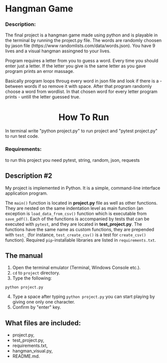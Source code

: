 # Hangman Game

### Description:
The final project is a hangman game made using python and is playable in the terminal by running the project.py file.
The words are randomly choosen by jason file (https://www randomlists.com/data/words.json). You have 9 lives and a visual hangman assingned to your lives.

Program requires a letter from you to guess a word. Every time you should enter just a letter. If the letter you give is the same letter as you gave program prints an error massage.

Basically program loops throug every word in json file and look if there is a - between words if so remove it with space. After that program randomly choose a word from wordlist.
In that chosen word for every letter program prints - untill the letter guessed true.


<h1 align='center'><b>How To Run</b></h1>
In terminal write "python project.py" to run project and "pytest project.py" to run test code.

### Requirements:
to run this project you need pytest, string, random, json, requests

## Description #2
My project is implemented in Python. It is a simple, command-line interface application program.

The `main()` function is located in **project.py** file as well as other functions. They are nested on the same indentation level as main function (an exception is `load_data_from_csv()` function which is executable from `save_pdf()`. Each of the functions is accompanied by tests that can be executed with `pytest`, and they are located in **test_project.py**. The functions have the same name as custom functions, they are prepended with `test_` (for instance, `test_create_csv()` is a test for `create_csv()` function). Required `pip`-installable libraries are listed in `requirements.txt`.
## The manual
1. Open the terminal emulator (Terminal, Windows Console etc.).
2. `cd` to `project` directory.
3. Type the following:
```
python project.py
```
4. Type a space after typing `python project.py` you can start playing by giving one only one character.
5. Confirm by "enter" key.

## What files are included:
- project.py,
- test_project.py,
- requirements.txt,
- hangman_visual.py,
- README.md.
